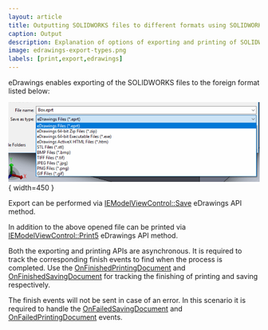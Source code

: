 ```yaml
---
layout: article
title: Outputting SOLIDWORKS files to different formats using SOLIDWORKS eDrawings API
caption: Output
description: Explanation of options of exporting and printing of SOLIDWORKS file via eDrawings API
image: edrawings-export-types.png
labels: [print,export,edrawings]
---
```

eDrawings enables exporting of the SOLIDWORKS files to the foreign format listed below:

![Export types in eDrawings](edrawings-export-types.png){ width=450 }

Export can be performed via [IEModelViewControl::Save](https://help.solidworks.com/2016/English/api/emodelapi/eDrawings.Interop.EModelViewControl~eDrawings.Interop.EModelViewControl.IEModelViewControl~Save.html) eDrawings API method.

In addition to the above opened file can be printed via [IEModelViewControl::Print5](https://help.solidworks.com/2016/English/api/emodelapi/eDrawings.Interop.EModelViewControl~eDrawings.Interop.EModelViewControl.IEModelViewControl~Print5.html) eDrawings API method.

Both the exporting and printing APIs are asynchronous. It is required to track the corresponding finish events to find when the process is completed. Use the [OnFinishedPrintingDocument](http://help.solidworks.com/2019/english/api/emodelapi/eDrawings.Interop.EModelViewControl~eDrawings.Interop.EModelViewControl._IEModelViewControlEvents_OnFinishedPrintingDocumentEventHandler.html) and [OnFinishedSavingDocument](http://help.solidworks.com/2019/english/api/emodelapi/eDrawings.Interop.EModelViewControl~eDrawings.Interop.EModelViewControl._IEModelViewControlEvents_OnFinishedSavingDocumentEventHandler.html) for tracking the finishing of printing and saving respectively.

The finish events will not be sent in case of an error. In this scenario it is required to handle the [OnFailedSavingDocument](http://help.solidworks.com/2019/english/api/emodelapi/eDrawings.Interop.EModelViewControl~eDrawings.Interop.EModelViewControl._IEModelViewControlEvents_OnFailedSavingDocumentEventHandler.html) and [OnFailedPrintingDocument](http://help.solidworks.com/2019/english/api/emodelapi/eDrawings.Interop.EModelViewControl~eDrawings.Interop.EModelViewControl._IEModelViewControlEvents_OnFailedPrintingDocumentEventHandler.html) events.